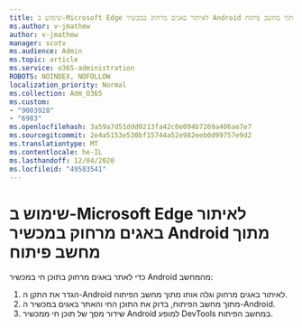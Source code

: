 ```yaml
---
title: שימוש ב-Microsoft Edge לאיתור באגים מרחוק במכשיר Android מתוך מחשב פיתוח
ms.author: v-jmathew
author: v-jmathew
manager: scotv
ms.audience: Admin
ms.topic: article
ms.service: o365-administration
ROBOTS: NOINDEX, NOFOLLOW
localization_priority: Normal
ms.collection: Adm_O365
ms.custom:
- "9003928"
- "6983"
ms.openlocfilehash: 3a59a7d51ddd0213fa42c0e094b7269a406ae7e7
ms.sourcegitcommit: 2e4a5153e530bf15744a52e982eeb0d99757e9d2
ms.translationtype: MT
ms.contentlocale: he-IL
ms.lasthandoff: 12/04/2020
ms.locfileid: "49583541"
---
```

# <a name="use-microsoft-edge-to-remotely-debug-an-android-device-from-a-development-computer"></a>שימוש ב-Microsoft Edge לאיתור באגים מרחוק במכשיר Android מתוך מחשב פיתוח

כדי לאתר באגים מרחוק בתוכן חי במכשיר Android מהמחשב:

1. הגדר את התקן ה-Android לאיתור באגים מרחוק וגלה אותו מתוך מחשב הפיתוח.
2. מתוך מחשב הפיתוח, בדוק את התוכן החי והאתר באגים במכשיר ה-Android.
3. שידור מסך של תוכן חי ממכשיר Android למופע DevTools במחשב הפיתוח.
